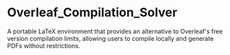 # Overleaf_Compilation_Solver
A portable LaTeX environment that provides an alternative to Overleaf's free version compilation limits, allowing users to compile locally and generate PDFs without restrictions.
